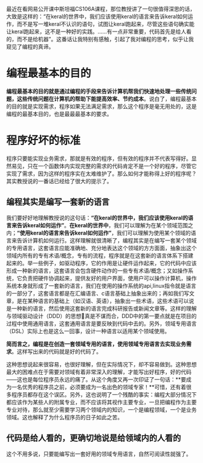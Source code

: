 最近在看网易公开课中斯坦福CS106A课程，那位教授讲了一句很值得深思的话，大致是这样的：“在keral的世界中，我们应该使用keral的语言来告诉keral如何运作，而不是写一堆keral不认识的语句，试图让keral跑起来，尽管这些语句确实能让keral跑起来，这不是一种好的实践。......有一点非常重要，代码首先是给人看的，而不是给机器”。这番话让我特别有感触，引起了我对编程的思考，似乎让我窥见了编程的真谛。

# 编程最基本的目的

**编程最基本的目的就是通过编程的手段来告诉计算机帮我们快速地处理一些传统问题，这些传统问题在计算机的帮助下能提高效率、节约成本**。说白了，编程最基本的目的就是实现需求，程序如果无法满足需求，那么这个程序是毫无用处的，这是编程的最基本目的，也是最最最基本的要求。

# 程序好坏的标准

程序只要能实现业务需求，那就是有效的程序，但有效的程序并不代表写得好。显然易见，只在一个函数体内实现完整的需求的代码肯定不是一个好的程序，尽管它实现了需求，因为这样的程序实在太难维护了。那么如何才能称得上好的程序呢？其实教授说的一番话已经给了很大的提示了。

## 编程其实是编写一套新的语言

我们要好好地理解教授说的这句话：**“在keral的世界中，我们应该使用keral的语言来告诉keral如何运作”**。**在keral的世界中**，我们可以理解为在某个领域范围之内；**“使用keral的语言来告诉keral如何运作”**，我们可以理解为使用某个领域的语言来告诉计算机如何运行。这样理解就很清晰了，编程其实是在编写一套某个领域的专用语言，这套语言应能准确地、充分地表达这个领域的方方面面，抽象出这个领域内所有的专有术语/概念，专有的流程，程序就是在这套新的语言体系下搭建起来的。举一些例子，如驱动程序，它的作用是让硬件运作起来，它的代码中应该形成一种新的语言，这套语言会包含硬件动作的一些专有术语/概念；又如操作系统，它负责把硬件协调起来，提供友好的用户界面，使用户可以操作计算机，操作系统本身就形成了一套新的语言，我们在使用的操作系统的api,linux指令就是语言的一部分了，这套语言都是在汇编语言、c语言基础上抽象出来的；再如我们写文章，是在某种语言的基础上（如汉语、英语），抽象出一些术语，这些术语可以说是一种新的语言，然后使用这套新的语言完成科研报告或新闻文章等。这样的理解与领域驱动设计（DDD）的思想真是不谋而合，DDD中的第一要点就是在项目的过程中使用通用语言，这套通用语言是要反映到代码中去的。另外，领域专用语言（DSL）实际上也是这么一回事，设计一种语言以适用某个领域使用。

**简而言之，编程是在创造一套领域专用的语言，使用领域专用语言去实现业务需求**。这样写出来的代码就是好的代码了。

这种思想说起来很容易，也很好理解，但在实际情况下，却不容易做到。这种思想最大的困难点在于需要对领域有着非常深入的理解，才能写出好程序，好的代码——这也是每位程序员永远的痛了。从这个角度又再一次印证了一句话：**要成为一名优秀的程序员之前，必须要成为一名出色的领域专家！**可惜，还有着很多程序员都存在这个误区。另外，这也说明了一个残酷的事实：编程大部分情况下都应该作为某些人的附属专业，而不应该将其视作主要专业，一旦把编程作为主要专业对待，那么就至少需要学习两个领域内的知识，一个是编程领域，一个是业务领域。这也解释了为什么程序员的日子如此之苦。

## 代码是给人看的，更确切地说是给领域内的人看的

这个不用多说，只要能编写出一套好用的领域专用语言，自然可阅读性就强了。

